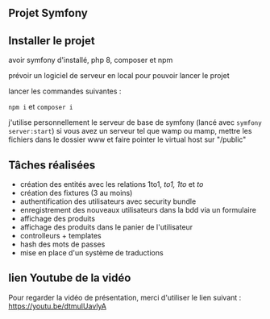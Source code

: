 ## Projet Symfony

## Installer le projet
avoir symfony d'installé, php 8, composer et npm

prévoir un logiciel de serveur en local pour pouvoir lancer le projet

lancer les commandes suivantes :

```npm i``` et ```composer i```

j'utilise personnellement le serveur de base de symfony (lancé avec ```symfony server:start```)
si vous avez un serveur tel que wamp ou mamp, mettre les fichiers dans le dossier www et faire pointer le virtual host sur "/public"

## Tâches réalisées
- création des entités avec les relations 1to1, *to1, 1to* et *to*
- création des fixtures (3 au moins)
- authentification des utilisateurs avec security bundle
- enregistrement des nouveaux utilisateurs dans la bdd via un formulaire
- affichage des produits
- affichage des produits dans le panier de l'utilisateur
- controlleurs + templates
- hash des mots de passes
- mise en place d'un système de traductions

## lien Youtube de la vidéo
Pour regarder la vidéo de présentation, merci d'utiliser le lien suivant :
https://youtu.be/dtmuIUavlyA